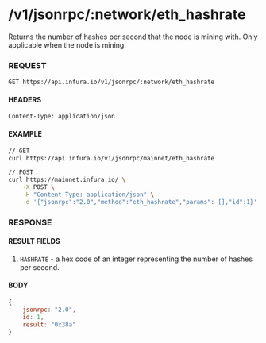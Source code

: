 # /v1/jsonrpc/:network/eth_hashrate

Returns the number of hashes per second that the node is mining with. Only applicable when the node is mining. 

### REQUEST

`GET https://api.infura.io/v1/jsonrpc/:network/eth_hashrate`

#### HEADERS

`Content-Type: application/json`

#### EXAMPLE
```bash
// GET
curl https://api.infura.io/v1/jsonrpc/mainnet/eth_hashrate

// POST
curl https://mainnet.infura.io/ \
    -X POST \
    -H "Content-Type: application/json" \
    -d '{"jsonrpc":"2.0","method":"eth_hashrate","params": [],"id":1}'
```

### RESPONSE

#### RESULT FIELDS
1. `HASHRATE` - a hex code of an integer representing the number of hashes per second.

#### BODY

```js
{
    jsonrpc: "2.0",
    id: 1,
    result: "0x38a"
}
```
